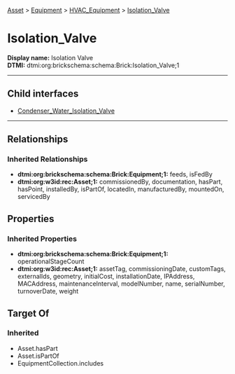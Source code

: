 [Asset](../../../Asset.md) > [Equipment](../../Equipment.md) > [HVAC_Equipment](../HVAC_Equipment.md) > [Isolation_Valve](.)
# Isolation_Valve

**Display name:** Isolation Valve<br />
**DTMI:** dtmi:org:brickschema:schema:Brick:Isolation_Valve;1

---


## Child interfaces
* [Condenser_Water_Isolation_Valve](Condenser_Water_Isolation_Valve.md)

---
## Relationships
### Inherited Relationships
* **dtmi:org:brickschema:schema:Brick:Equipment;1:** feeds, isFedBy
* **dtmi:org:w3id:rec:Asset;1:** commissionedBy, documentation, hasPart, hasPoint, installedBy, isPartOf, locatedIn, manufacturedBy, mountedOn, servicedBy
## Properties
### Inherited Properties
* **dtmi:org:brickschema:schema:Brick:Equipment;1:** operationalStageCount
* **dtmi:org:w3id:rec:Asset;1:** assetTag, commissioningDate, customTags, externalIds, geometry, initialCost, installationDate, IPAddress, MACAddress, maintenanceInterval, modelNumber, name, serialNumber, turnoverDate, weight
## Target Of
### Inherited
* Asset.hasPart
* Asset.isPartOf
* EquipmentCollection.includes
